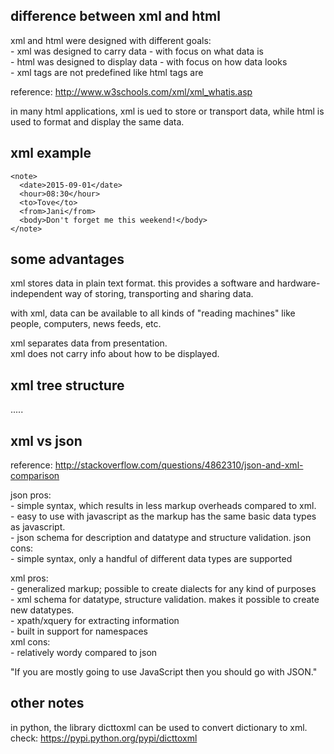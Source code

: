 difference between xml and html
-------------------------------

xml and html were designed with different goals:  
	- xml was designed to carry data - with focus on what data is  
	- html was designed to display data - with focus on how data looks  
	- xml tags are not predefined like html tags are

reference: http://www.w3schools.com/xml/xml_whatis.asp

in many html applications, xml is ued to store or transport data,
while html is used to format and display the same data.


xml example
--------------------
```
<note>
  <date>2015-09-01</date>
  <hour>08:30</hour>
  <to>Tove</to>
  <from>Jani</from>
  <body>Don't forget me this weekend!</body>
</note>
```

some advantages
------------------
xml stores data in plain text format.
this provides a software and hardware-independent way of storing, transporting and sharing data.

with xml, data can be available to all kinds of "reading machines" like people, computers, news feeds, etc.

xml separates data from presentation.  
xml does not carry info about how to be displayed.


xml tree structure
-------------------------------

<root>
  <child>
    <subchild>.....</subchild>
  </child>
</root>


xml vs json
-----------------------

reference: http://stackoverflow.com/questions/4862310/json-and-xml-comparison

json pros:  
	- simple syntax, which results in less markup overheads compared to xml.  
	- easy to use with javascript as the markup has the same basic data types as javascript.  
	- json schema for description and datatype and structure validation.
json cons:  
	- simple syntax, only a handful of different data types are supported

xml pros:  
	- generalized markup; possible to create dialects for any kind of purposes  
	- xml schema for datatype, structure validation. makes it possible to create new datatypes.  
	- xpath/xquery for extracting information  
	- built in support for namespaces  
xml cons:  
	- relatively wordy compared to json

"If you are mostly going to use JavaScript then you should go with JSON."


other notes
----------------------

in python, the library dicttoxml can be used to convert dictionary to xml.  
check: https://pypi.python.org/pypi/dicttoxml
